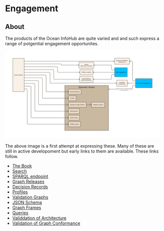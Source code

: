 # Engagement

## About

The products of the Ocean InfoHub are quite varied and and such express a range of
potgential engagement opportunites.

![enagement map](./images/oihProducts.svg)

The above image is a first attempt at expressing these.  Many of these are still
in active developoment but early links to them are available.  These links follow.

* [The Book](https://book.oceaninfohub.org/)
* [Search](https://search.oceaninfohub.org/)
* [SPARQL endpoint](http://graph.oceaninfohub.org/blazegraph/#splash)
* [Graph Releases](https://oceans.collaborium.io/releases.html)
* [Decision Records](https://github.com/iodepo/odis-arch/tree/schema-dev-df/decisions)
* [Profiles](https://github.com/iodepo/odis-arch/tree/schema-dev-df/code/dataGraphs)
* [Validation Graphs](https://github.com/iodepo/odis-arch/tree/schema-dev-df/code/SHACL)
* [JSON Schema](https://github.com/iodepo/odis-arch/tree/schema-dev-df/code/JSONschema)
* [Graph Frames](https://github.com/iodepo/odis-arch/tree/schema-dev-df/code/frames)
* [Queries](https://github.com/iodepo/odis-arch/tree/schema-dev-df/code/SPARQL)
* [Validdation of Architecture](https://github.com/iodepo/odis-arch/tree/master/workflows)
* [Validation of Graph Conformance](https://github.com/iodepo/odis-arch/tree/master/workflows)
